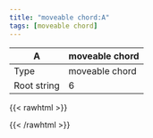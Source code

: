 ```yaml
---
title: "moveable chord:A"
tags: [moveable chord]
---
```


|A|moveable chord|
|---|---|
|Type|moveable chord|
|Root string|6|
{{< rawhtml >}}
<div class="container"></div>
<script>
const selector = '#container';
const chord = new ChordBox(selector);
chord.draw((new String("5X765X")));
</script>
{{< /rawhtml >}}
